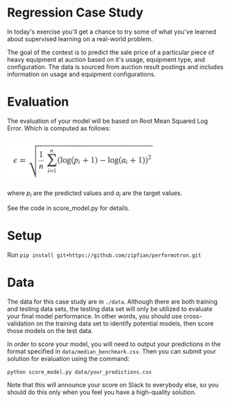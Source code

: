 Regression Case Study
======================

In today's exercise you'll get a chance to try some of what you've learned about
supervised learning on a real-world problem.

The goal of the contest is to predict the sale price of a particular piece of
heavy equipment at auction based on it's usage, equipment type, and configuration.
The data is sourced from auction result postings and includes information on usage
and equipment configurations.

Evaluation
======================
The evaluation of your model will be based on Root Mean Squared Log Error. Which
is computed as follows: 

![](images/rmsle.png)

where *p<sub>i</sub>* are the predicted values and *a<sub>i</sub>* are the target
values.

See the code in score_model.py for details.

Setup
======================
Run
`pip install git+https://github.com/zipfian/performotron.git`

Data
======================
The data for this case study are in `./data`. Although there are both training and testing data sets,
the testing data set will only be utilized to evaluate your final model performance.  In other words, 
you should use cross-validation on the training data set to identify potential models, then score those models on 
the test data.

In order to score your model, you will need to 
output your predictions in the format specified in `data/median_benchmark.csv`. Then
you can submit your solution for evaluation using the command:

    python score_model.py data/your_predictions.csv

Note that this will announce your score on Slack to everybody else, so you should
do this only when you feel you have a high-quality solution.



